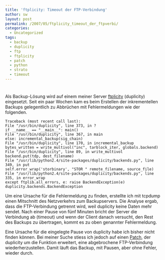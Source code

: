 ```yaml
---
title: 'ftplicity: Timeout der FTP-Verbindung'
author: sw
layout: post
permalink: /2007/05/ftplicity_timeout_der_ftpverbi/
categories:
  - Uncategorized
tags:
  - backup
  - duplicity
  - ftp
  - ftplicity
  - patch
  - python
  - strato
  - timeout
---
```

# 

Als Backup-Lösung wird auf einem meiner Server [ftplicity][1] (duplicity) eingesetzt. Seit ein paar Wochen kam es beim Erstellen der inkrementellen Backups gelegentlich zu Abbrüchen mit Fehlermeldungen wie der folgenden.

 [1]: http://www.heise.de/ct/06/13/links/216.shtml

    Traceback (most recent call last):
    File "/usr/bin/duplicity", line 373, in ?
    if __name__ == "__main__": main()
    File "/usr/bin/duplicity", line 367, in main
    else: incremental_backup(sig_chain)
    File "/usr/bin/duplicity", line 170, in incremental_backup
    bytes_written = write_multivol("inc", tarblock_iter, globals.backend)
    File "/usr/bin/duplicity", line 89, in write_multivol
    backend.put(tdp, dest_filename)
    File "/usr/lib/python2.4/site-packages/duplicity/backends.py", line 349, in put
    self.error_wrap('storbinary', "STOR " remote_filename, source_file)
    File "/usr/lib/python2.4/site-packages/duplicity/backends.py", line 335, in error_wrap
    except ftplib.all_errors, e: raise BackendException(e)
    duplicity.backends.BackendException

Um eine Ursache für die Fehlermeldung zu finden, erstellte ich mit tcpdump einen Mitschnitt des Netzverkehrs zum Backupservers. Die Analyse ergab, dass die FTP-Verbindung getrennt wird, weil duplicity keine Daten mehr sendet. Nach einer Pause von fünf Minuten bricht der Server die Verbindung ab (timeout) und wenn der Client danach versucht, den Rest des Backups zu übertragen, kommt es zu oben genannter Fehlermeldung.

Eine Ursache für die eingelegte Pause von duplicity habe ich bisher nicht finden können. Bei meiner Suche stiess ich jedoch auf einen [Patch][2], der duplicity um die Funktion erweitert, eine abgebrochene FTP-Verbindung wiederherzustellen. Damit läuft das Backup, mit Pausen, aber ohne Fehler, wieder durch.

 [2]: http://serversupportforum.de/forum/perl-php-python-bash/9463-problem-mit-duplicity-ftplicity-3.html#post104368